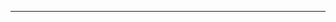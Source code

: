 ----
<!---
<div class="affiliation" markdown="1">
Chcesz się dowiedzieć jak:
* Ustalić własne cele?
* Rozbić na trzy poziomy?
* Rozpocząć realizację?
* Automatyzować całość?
* Dołączyć do niesamowitej społeczności kursantów i absolwentów?

**Zerknij na [Kurs Zbuduj Swoje Trzy Poziomy]**{:.h-4}

Jestem absolwentem kursu, i mam dla Ciebie **20%** kod rabatowy: **AFF0320**{:.color_1}.
Coś dla Ciebie i dla Mnie z afiliacji.
</div>
-->